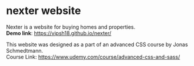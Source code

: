 # nexter website

Nexter is a website for buying homes and properties.  
**Demo link**: https://vipsh18.github.io/nexter/

This website was designed as a part of an advanced CSS course by Jonas Schmedtmann.  
Course Link: https://www.udemy.com/course/advanced-css-and-sass/
